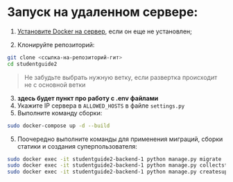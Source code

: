 # Запуск на удаленном сервере:


1. [Установите Docker на сервер](https://docs.docker.com/engine/install/ubuntu/), если он еще не установлен;


2. Клонируйте репозиторий:
```bash
git clone <ссылка-на-репозиторий-гит>
cd studentguide2
```
>Не забудьте выбрать нужную ветку, если развертка происходит не с основной ветки
3. **здесь будет пункт про работу с .env файлами**
4. Укажите IP сервера в `ALLOWED_HOSTS` в файле `settings.py`
4. Выполните команду сборки:
```bash
sudo docker-compose up -d --build
```
5. Поочередно выполните команды для применения миграций, сборки статики и создания суперпользователя:
```bash
sudo docker exec -it studentguide2-backend-1 python manage.py migrate
sudo docker exec -it studentguide2-backend-1 python manage.py collectstatic --no-input
sudo docker exec -it studentguide2-backend-1 python manage.py createsuperuser
```

